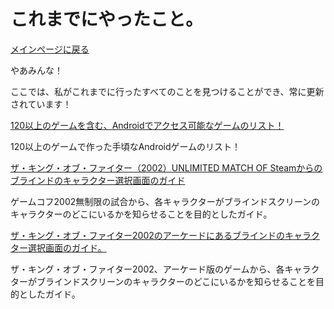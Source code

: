 ﻿# これまでにやったこと。

[メインページに戻る](index.ja)


やあみんな！



ここでは、私がこれまでに行ったすべてのことを見つけることができ、常に更新されています！






[120以上のゲームを含む、Androidでアクセス可能なゲームのリスト！](https://azurejoga.github.io/lista-de-jogos-atualizada-para-android-acessiveis)


120以上のゲームで作った手頃なAndroidゲームのリスト！


[ザ・キング・オブ・ファイター（2002）UNLIMITED MATCH OF Steamからのブラインドのキャラクター選択画面のガイド](kof-2002-unlimited-match-guia)



ゲームコフ2002無制限の試合から、各キャラクターがブラインドスクリーンのキャラクターのどこにいるかを知らせることを目的としたガイド。


[ザ・キング・オブ・ファイター2002のアーケードにあるブラインドのキャラクター選択画面のガイド。](kof-2002-arcade)


ザ・キング・オブ・ファイター2002、アーケード版のゲームから、各キャラクターがブラインドスクリーンのキャラクターのどこにいるかを知らせることを目的としたガイド。